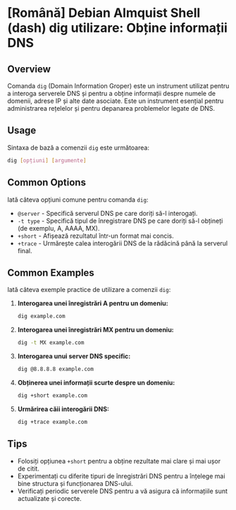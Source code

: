 # [Română] Debian Almquist Shell (dash) dig utilizare: Obține informații DNS

## Overview
Comanda `dig` (Domain Information Groper) este un instrument utilizat pentru a interoga serverele DNS și pentru a obține informații despre numele de domenii, adrese IP și alte date asociate. Este un instrument esențial pentru administrarea rețelelor și pentru depanarea problemelor legate de DNS.

## Usage
Sintaxa de bază a comenzii `dig` este următoarea:

```bash
dig [opțiuni] [argumente]
```

## Common Options
Iată câteva opțiuni comune pentru comanda `dig`:

- `@server` - Specifică serverul DNS pe care doriți să-l interogați.
- `-t type` - Specifică tipul de înregistrare DNS pe care doriți să-l obțineți (de exemplu, A, AAAA, MX).
- `+short` - Afișează rezultatul într-un format mai concis.
- `+trace` - Urmărește calea interogării DNS de la rădăcină până la serverul final.

## Common Examples
Iată câteva exemple practice de utilizare a comenzii `dig`:

1. **Interogarea unei înregistrări A pentru un domeniu:**

   ```bash
   dig example.com
   ```

2. **Interogarea unei înregistrări MX pentru un domeniu:**

   ```bash
   dig -t MX example.com
   ```

3. **Interogarea unui server DNS specific:**

   ```bash
   dig @8.8.8.8 example.com
   ```

4. **Obținerea unei informații scurte despre un domeniu:**

   ```bash
   dig +short example.com
   ```

5. **Urmărirea căii interogării DNS:**

   ```bash
   dig +trace example.com
   ```

## Tips
- Folosiți opțiunea `+short` pentru a obține rezultate mai clare și mai ușor de citit.
- Experimentați cu diferite tipuri de înregistrări DNS pentru a înțelege mai bine structura și funcționarea DNS-ului.
- Verificați periodic serverele DNS pentru a vă asigura că informațiile sunt actualizate și corecte.
